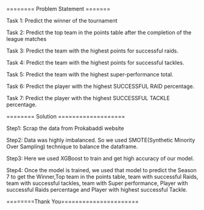 ======== Problem Statement =======

Task 1: Predict the winner of the tournament

Task 2: Predict the top team in the points table after the completion of the league matches

Task 3: Predict the team with the highest points for successful raids.

Task 4: Predict the team with the highest points for successful tackles.

Task 5: Predict the team with the highest super-performance total.

Task 6: Predict the player with the highest SUCCESSFUL RAID percentage.

Task 7: Predict the player with the highest SUCCESSFUL TACKLE percentage.

======== Solution ===================

Step1: Scrap the data from Prokabaddi website

Step2: Data was highly imbalanced. So we used SMOTE(Synthetic Minority Over Sampling) technique to balance the dataframe.

Step3: Here we used XGBoost to train and get high accuracy of our model.

Step4: Once the model is trained, we used that model to predict the Season 7 to get the Winner,Top team in the points table, team with successful Raids, team with successful tackles, team with Super performance, Player with successful Raids percentage and Player with highest successful Tackle.

========Thank You======================
